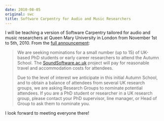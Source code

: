 ```yaml
---
date: 2010-08-05
original: swc
title: Software Carpentry for Audio and Music Researchers
---
```

<p>I will be teaching a version of Software Carpentry tailored for audio and music researchers at Queen Mary University in London from November 1st to 5th, 2010.  From the <a href="http://www.soundsoftware.ac.uk/autumnschool-2010-cfn">full announcement</a>:</p>
<blockquote><p>We are seeking nominations for a small number (up to 15) of UK-based  PhD students or early career researchers to attend the Autumn School.  The <a href="http://SoundSoftware.ac.uk">SoundSoftware.ac.uk</a> project will pay for reasonable travel and  accommodation costs for attendees.</p>
<p>Due to the level of interest we anticipate in this initial Autumn  School, and to obtain a balance of attendees from several UK research  groups, we are asking Research Groups to nominate potential attendees.  If you are a PhD student or researcher in a UK research group, please  contact your PhD supervisor, line manager, or Head of Group to ask them  to nominate you.</p></blockquote>
<p>I look forward to meeting everyone there!</p>
